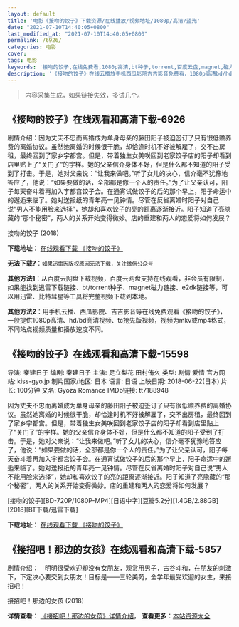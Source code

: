 ```yaml
---
layout: default
title: '电影《接吻的饺子》下载资源/在线播放/视频地址/1080p/高清/蓝光'
date: "2021-07-10T14:40:05+0800"
last_modified_at: "2021-07-10T14:40:05+0800"
permalink: /6926/
categories: 电影
cover:
tags: 电影
keywords: '接吻的饺子,在线免费看,1080p高清,bt种子,torrent,百度云盘,magnet,磁力链,迅雷下载资源'
description: '《接吻的饺子》在线云播放手机西瓜影院吉吉影音免费看，1080p高清bd/hd未删减完整版和tc抢先枪版，mkv/mp4格式，附带bt/torrent种子、magnet/磁力链、百度云盘、网盘资源迅雷下载链接'
---
```


>内容采集生成，如果链接失效，多试几个。


## 《接吻的饺子》在线观看和高清下载-6926

剧情介绍：因为丈夫不忠而离婚成为单身母亲的藤田阳子被迫签订了只有很低赡养费的离婚协议。虽然她离婚的时候很干脆，却恰逢时机不好被解雇了，交不出房租，最终回到了家乡宇都宫。但是，带着独生女美咲回到老家饺子店的阳子却看到店里贴上了“关门了”的字样。她的父亲信介身体不好，但是什么都不知道的阳子受到了打击。于是，她对父亲说：“让我来做吧。”听了女儿的决心，信介毫不犹豫地答应了，他说：“如果要做的话，全部都是你一个人的责任。”为了让父亲认可，阳子每天奋斗着再加入宇都宫饺子会。在通宵试做饺子的后的那个早上，阳子命运中的邂逅来临了。她对送报纸的青年亮一见钟情。尽管在反省离婚时阳子对自己说“男人不能用脸来选择”，她却和喜欢饺子的亮的距离逐渐接近。阳子知道了亮隐藏的“那个秘密”，两人的关系开始变得微妙。店的重建和两人的恋爱将如何发展？


接吻的饺子 (2018)

**下载地址**： [在线观看下载 《接吻的饺子》](https://www.btbtdy.me/btdy/dy14058.html) 


**无法下载?**：`如果迅雷因版权原因无法下载，关注微信公众号 `

**其他方法1**：从百度云网盘下载视频，百度云网盘支持在线观看，非会员有限制，如果能找到迅雷下载链接、bt/torrent种子、magnet磁力链接、e2dk链接等，可以用迅雷、比特彗星等工具将完整视频下载到本地。

**其他方法2**：用手机云播、西瓜影院、吉吉影音等在线免费观看《接吻的饺子》，一般提供1080p高清、hd/bd高清视频、tc抢先版视频，视频为mkv或mp4格式，不同站点视频质量和播放速度不同。


## 《接吻的饺子》在线观看和高清下载-15598

导演: 秦建日子 编剧: 秦建日子 主演: 足立梨花 田村侑久 类型: 剧情 爱情 官方网站: kiss-gyo.jp 制片国家/地区: 日本 语言: 日语 上映日期: 2018-06-22(日本) 片长: 100分钟 又名: Gyoza Romance IMDb链接: tt7188948

因为丈夫不忠而离婚成为单身母亲的藤田阳子被迫签订了只有很低赡养费的离婚协议。虽然她离婚的时候很干脆，却恰逢时机不好被解雇了，交不出房租，最终回到了家乡宇都宫。但是，带着独生女美咲回到老家饺子店的阳子却看到店里贴上了“关门了”的字样。她的父亲信介身体不好，但是什么都不知道的阳子受到了打击。于是，她对父亲说：“让我来做吧。”听了女儿的决心，信介毫不犹豫地答应了，他说：“如果要做的话，全部都是你一个人的责任。”为了让父亲认可，阳子每天奋斗着再加入宇都宫饺子会。在通宵试做饺子的后的那个早上，阳子命运中的邂逅来临了。她对送报纸的青年亮一见钟情。尽管在反省离婚时阳子对自己说“男人不能用脸来选择”，她却和喜欢饺子的亮的距离逐渐接近。阳子知道了亮隐藏的“那个秘密”，两人的关系开始变得微妙。店的重建和两人的恋爱将如何发展？


[接吻的饺子][BD-720P/1080P-MP4][日语中字][豆瓣5.2分][1.4GB/2.88GB][2018][BT下载/迅雷下载]

**下载地址**： [在线观看下载 《接吻的饺子》](https://www.btdx8.com/torrent/jwdjz_2018.html) 


## 《接招吧！那边的女孩》在线观看和高清下载-5857

剧情介绍：　明明很受欢迎却没有女朋友，观赏用男子，古谷斗和，在朋友的刺激下，下定决心要交到女朋友！目标是——三轮美苑，全学年最受欢迎的女生，来接招吧！


接招吧！那边的女孩 (2018)

**详情查看**： [《接招吧！那边的女孩》详情介绍](/movie/5857/)， **查看更多**：[本站资源大全](/movie/t/all/)

